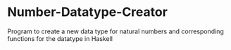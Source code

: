 # Number-Datatype-Creator
Program to create a new data type for natural numbers and corresponding functions for the datatype in Haskell

